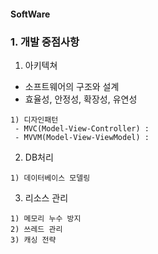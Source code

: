 #### SoftWare

### 1. 개발 중점사항

1. 아키텍쳐
- 소프트웨어의 구조와 설계
- 효율성, 안정성, 확장성, 유연성
```
1) 디자인패턴
 - MVC(Model-View-Controller) : 
 - MVVM(Model-View-ViewModel) : 
```
2. DB처리
```
1) 데이터베이스 모델링
```
3. 리소스 관리
```
1) 메모리 누수 방지
2) 쓰레드 관리
3) 캐싱 전략
```
